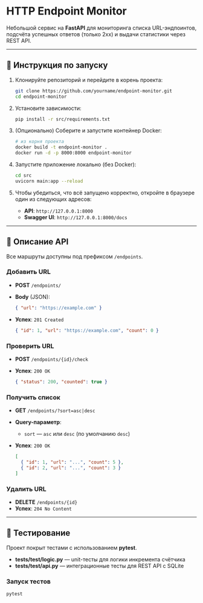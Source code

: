 # HTTP Endpoint Monitor

Небольшой сервис на **FastAPI** для мониторинга списка URL-эндпоинтов, подсчёта успешных ответов (только 2xx) и выдачи статистики через REST API.

---

## 🚀 Инструкция по запуску

1. Клонируйте репозиторий и перейдите в корень проекта:

   ```bash
   git clone https://github.com/yourname/endpoint-monitor.git
   cd endpoint-monitor
   ```

2. Установите зависимости:

   ```bash
   pip install -r src/requirements.txt
   ```

3. (Опционально) Соберите и запустите контейнер Docker:

   ```bash
   # из корня проекта
   docker build -t endpoint-monitor .
   docker run -d -p 8000:8000 endpoint-monitor
   ```

4. Запустите приложение локально (без Docker):

   ```bash
   cd src
   uvicorn main:app --reload
   ```

5. Чтобы убедиться, что всё запущено корректно, откройте в браузере один из следующих адресов:

   * **API**: `http://127.0.0.1:8000`
   * **Swagger UI**: `http://127.0.0.1:8000/docs`

---

## 🔌 Описание API

Все маршруты доступны под префиксом `/endpoints`.

### Добавить URL

* **POST** `/endpoints/`
* **Body** (JSON):

  ```json
  { "url": "https://example.com" }
  ```
* **Успех**: `201 Created`

  ```json
  { "id": 1, "url": "https://example.com", "count": 0 }
  ```

### Проверить URL

* **POST** `/endpoints/{id}/check`
* **Успех**: `200 OK`

  ```json
  { "status": 200, "counted": true }
  ```

### Получить список

* **GET** `/endpoints/?sort=asc|desc`
* **Query-параметр**:

  * `sort` — `asc` или `desc` (по умолчанию `desc`)
* **Успех**: `200 OK`

  ```json
  [
    { "id": 1, "url": "...", "count": 5 },
    { "id": 2, "url": "...", "count": 3 }
  ]
  ```

### Удалить URL

* **DELETE** `/endpoints/{id}`
* **Успех**: `204 No Content`

---

## 🧪 Тестирование

Проект покрыт тестами с использованием **pytest**.

* **tests/test/logic.py** — unit-тесты для логики инкремента счётчика
* **tests/test/api.py** — интеграционные тесты для REST API с SQLite

### Запуск тестов

```bash
pytest
```
